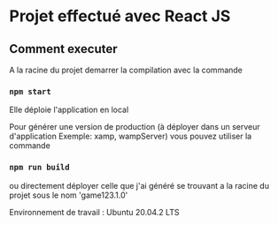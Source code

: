# Projet effectué avec React JS  

## Comment executer

A la racine du projet demarrer la compilation avec la commande
### `npm start`

Elle déploie l'application en local

Pour générer une version de production (à déployer dans un serveur d'application Exemple: xamp, wampServer)
vous pouvez utiliser la commande    
### `npm run build`

ou directement déployer celle que j'ai généré se trouvant a la racine du projet sous le nom 'game123.1.0'



Environnement de travail : Ubuntu 20.04.2 LTS